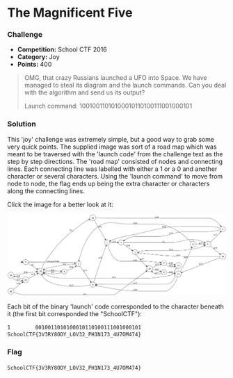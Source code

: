 # The Magnificent Five

### Challenge
- **Competition:** School CTF 2016
- **Category:** Joy
- **Points:** 400


> OMG, that crazy Russians launched a UFO into Space. We have managed to steal its diagram and the launch commands. Can you deal with the algorithm and send us its output?
>
>Launch command: 10010011010100010110100111001000101

### Solution

This 'joy' challenge was extremely simple, but a good way to grab some very quick points.  The supplied image was sort of a road map which was meant to be traversed with the 'launch code' from the challenge text as the step by step directions.  The 'road map' consisted of nodes and connecting lines.  Each connecting line was labelled with either a 1 or a 0 and another character or several characters.  Using the 'launch command' to move from node to node, the flag ends up being the extra character or characters along the connecting lines.

Click the image for a better look at it:

[![The Magnificent Five Challenge Image](./img/schoolctf-2016-themagnificentfive.png)](/img/2016/schoolctf-2016-themagnificentfive.png)


Each bit of the binary 'launch' code corresponded to the character beneath it (the first bit corresponded the "SchoolCTF"):

```none
1        0010011010100010110100111001000101
SchoolCTF{3V3RY8ODY_LOV32_PH1N173_4U7OM474}
```

### Flag

`SchoolCTF{3V3RY8ODY_LOV32_PH1N173_4U7OM474}`